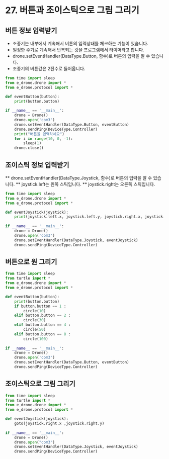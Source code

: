 # 27. 버튼과 조이스틱으로 그림 그리기
## 버튼 정보 입력받기
* 조종기는 내부에서 계속해서 버튼의 입력상태를 체크하는 기능이 있습니다.
* 일정한 주기로 계속해서 반복되는 것을 프로그램에서 타이머라고 합니다.
* drone.setEventHandler(DataType.Button, 함수)로 버튼의 입력을 알 수 있습니다.
* 조종기의 버튼값은 2진수로 들어옵니다.

```python
from time import sleep
from e_drone.drone import *
from e_drone.protocol import *

def eventButton(button):
    print(button.button)
    
if __name__ == '__main__':
    drone = Drone()
    drone.open('com3')
    drone.setEventHandler(DataType.Button, eventButton)
    drone.sendPing(DeviceType.Controller)
    print("버튼을 입력하세요")
    for i in range(10, 0, -1):
        sleep(1)
    drone.close()
```

## 조이스틱 정보 입력받기
** drone.setEventHandler(DataType.Joystick, 함수)로 버튼의 입력을 알 수 있습니다.
** joystick.left는 왼쪽 스틱입니다.
** joystick.right는 오른쪽 스틱입니다.

```python
from time import sleep
from e_drone.drone import *
from e_drone.protocol import *

def eventJoystick(joystick):
    print(joystick.left.x, joystick.left.y, joystick.right.x, joystick.right.y)
    
if __name__ == '__main__':
    drone = Drone()
    drone.open('com3')
    drone.setEventHandler(DataType.Joystick, eventJoystick)
    drone.sendPing(DeviceType.Controller)   
```

## 버튼으로 원 그리기
```python
from time import sleep
from turtle import *
from e_drone.drone import *
from e_drone.protocol import *

def eventButton(button):
    print(button.button)
    if button.button == 1 :
        circle(10)
    elif button.button == 2 :
        circle(30)
    elif button.button == 4 :
        circle(50)
    elif button.button == 8 :
        circle(100)
        
if __name__ == '__main__':
    drone = Drone()
    drone.open('com3')
    drone.setEventHandler(DataType.Button, eventButton)
    drone.sendPing(DeviceType.Controller)    
```

## 조이스틱으로 그림 그리기
```python
from time import sleep
from turtle import *
from e_drone.drone import *
from e_drone.protocol import *

def eventJoystick(joystick):
    goto(joystick.right.x ,joystick.right.y)
    
if __name__ == '__main__':
    drone = Drone()
    drone.open("com3")
    drone.setEventHandler(DataType.Joystick, eventJoystick)
    drone.sendPing(DeviceType.Controller)
```
